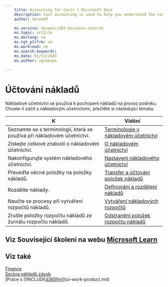 ```yaml
---
    title: Accounting for Costs | Microsoft Docs
    description: Cost accounting is used to help you understand the costs of running a business. To get started with cost accounting, see the following topics.
    author: SorenGP

    ms.service: dynamics365-business-central
    ms.topic: article
    ms.devlang: na
    ms.tgt_pltfrm: na
    ms.workload: na
    ms.search.keywords:
    ms.date: 01/13/2020
    ms.author: sgroespe

---
```

# Účtování nákladů
Nákladové účetnictví se používá k pochopení nákladů na provoz podniku. Chcete-li začít s nákladovým účetnictvím, přečtěte si následující témata.

| K | Vidění |
|--------|---------|  
| Seznamte se s terminologií, která se používá při nákladovém účetnictví. | [Terminologie v nákladovém účetnictví](finance-terminology-in-cost-accounting.md) |
| Získejte celkové znalosti o nákladovém účetnictví. | [O nákladovém účetnictví](finance-about-cost-accounting.md) |
| Nakonfigurujte systém nákladového účetnictví. | [Nastavení nákladového účetnictví](finance-set-up-cost-accounting.md) |
| Převeďte věcné položky na položky nákladů. | [Transfer a účtování položek nákladů](finance-transfer-and-post-cost-entries.md) |
| Rozdělte náklady. | [Definování a rozdělení nákladů](finance-define-and-allocate-costs.md) |
| Naučte se procesy při vytváření rozpočtů nákladů. | [Vytváření nákladových rozpočtů](finance-create-cost-budgets.md) |
| Zrušte položky rozpočtu nákladů ze žurnálu rozpočtu nákladů. | [Odstranění položek rozpočtu nákladů](finance-how-to-delete-cost-budget-entries.md) |

## Viz Související školení na webu [Microsoft Learn](/learn/paths/use-cost-accounting-dynamics-365-business-central/)

## Viz také
[Finance](finance.md)  
[Správa nákladů zásob](finance-manage-inventory-costs.md)  
[Práce s [!INCLUDE[d365fin](includes/d365fin_md.md)]](ui-work-product.md)
